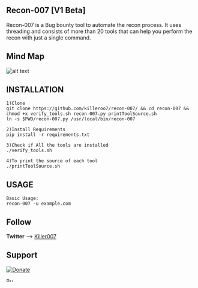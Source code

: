 ## Recon-007 [V1 Beta]
Recon-007 is a Bug bounty tool to automate the recon process. It uses threading and consists of more than 20 tools that can help you perform the recon with just a single command.

## Mind Map
![alt text](https://github.com/killeroo7/recon-007/blob/master/mindmap/Recon-007%5Bv1%5D%20.png)


## INSTALLATION
```
1)Clone
git clone https://github.com/killeroo7/recon-007/ && cd recon-007 && chmod +x verify_tools.sh recon-007.py printToolSource.sh
ln -s $PWD/recon-007.py /usr/local/bin/recon-007

2)Install Requirements
pip install -r requirements.txt

3)Check if All the tools are installed
./verify_tools.sh

4)To print the source of each tool
./printToolSource.sh
```

## USAGE
```
Basic Usage:
recon-007 -u example.com

```

## Follow
**Twitter** --> [Killer007](https://twitter.com/killer007p)

## Support

[![Donate](https://img.shields.io/badge/Donate-PayPal-green.svg)](https://paypal.me/pkiller007)

<a href="https://www.buymeacoffee.com/killer007" target="_blank"><img src="https://cdn.buymeacoffee.com/buttons/v2/default-yellow.png" alt="Buy Me A Coffee" style="height: 10px !important;width: 20px !important;" ></a>
